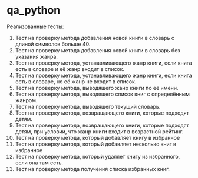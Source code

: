 # qa_python
Реализованные тесты:
1. Тест на проверку метода добавления новой книги в словарь с длиной символов больше 40.
2. Тест на проверку метода добавления новой книги в словарь без указания жанра.
3. Тест на проверку метода, устанавливающего жанр книги, если книга есть в словаре и её жанр входит в список.
4. Тест на проверку метода, устанавливающего жанр книги, если книга есть в словаре, но её жанр не входит в список.
5. Тест на проверку метода, выводящего жанр книги по её имени.
6. Тест на проверку метода, выводящего список книг с определённым жанром.
7. Тест на проверку метода, выводящего текущий словарь.
8. Тест на проверку метода, возвращающего книги, которые подходят детям.
9. Тест на проверку метода, возвращающего книги, которые подходят детям, при условии, что жанр книги входит в возрастной рейтинг.
10. Тест на проверку метода, который добавляет книгу в избранное
11. Тест на проверку метода, который добавляет несколько книг в избранное
12. Тест на проверку метода, который удаляет книгу из избранного, если она там есть.
13. Тест на проверку метода получения списка избранных книг.